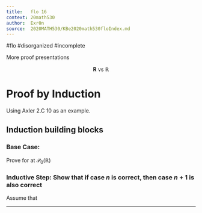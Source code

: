 ```yaml
---
title:   flo 16
context: 20math530
author:  Exr0n
source:  2020MATH530/KBe2020math530floIndex.md
---
```


#flo
#disorganized #incomplete

More proof presentations

$$
\mathbf{R} \text{ vs } \mathbb{R}
$$

# Proof by Induction
Using Axler 2.C 10 as an example.

## Induction building blocks

### Base Case:

Prove for at $\mathcal{P}_0(\mathbb{R})$

### Inductive Step: Show that if case $n$ is correct, then case $n+1$ is also correct

Assume that 

---
